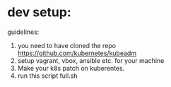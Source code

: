 # dev setup:

guidelines:

1) you need to have  cloned the repo https://github.com/kubernetes/kubeadm
2) setup vagrant, vbox, ansible etc. for your machine
3) Make your k8s patch on kuberentes.
4) run this script full.sh
